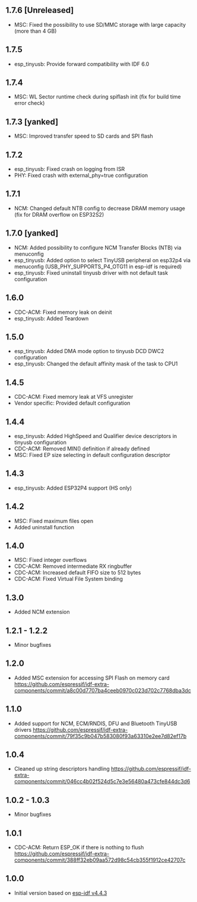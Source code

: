 ## 1.7.6 [Unreleased]

- MSC: Fixed the possibility to use SD/MMC storage with large capacity (more than 4 GB)

## 1.7.5

- esp_tinyusb: Provide forward compatibility with IDF 6.0

## 1.7.4

- MSC: WL Sector runtime check during spiflash init (fix for build time error check)

## 1.7.3 [yanked]

- MSC: Improved transfer speed to SD cards and SPI flash

## 1.7.2

- esp_tinyusb: Fixed crash on logging from ISR
- PHY: Fixed crash with external_phy=true configuration

## 1.7.1

- NCM: Changed default NTB config to decrease DRAM memory usage (fix for DRAM overflow on ESP32S2)

## 1.7.0 [yanked]

- NCM: Added possibility to configure NCM Transfer Blocks (NTB) via menuconfig
- esp_tinyusb: Added option to select TinyUSB peripheral on esp32p4 via menuconfig (USB_PHY_SUPPORTS_P4_OTG11 in esp-idf is required)
- esp_tinyusb: Fixed uninstall tinyusb driver with not default task configuration

## 1.6.0

- CDC-ACM: Fixed memory leak on deinit
- esp_tinyusb: Added Teardown

## 1.5.0

- esp_tinyusb: Added DMA mode option to tinyusb DCD DWC2 configuration
- esp_tinyusb: Changed the default affinity mask of the task to CPU1

## 1.4.5

- CDC-ACM: Fixed memory leak at VFS unregister
- Vendor specific: Provided default configuration

## 1.4.4

- esp_tinyusb: Added HighSpeed and Qualifier device descriptors in tinyusb configuration
- CDC-ACM: Removed MIN() definition if already defined
- MSC: Fixed EP size selecting in default configuration descriptor

## 1.4.3

- esp_tinyusb: Added ESP32P4 support (HS only)

## 1.4.2

- MSC: Fixed maximum files open
- Added uninstall function

## 1.4.0

- MSC: Fixed integer overflows
- CDC-ACM: Removed intermediate RX ringbuffer
- CDC-ACM: Increased default FIFO size to 512 bytes
- CDC-ACM: Fixed Virtual File System binding

## 1.3.0

- Added NCM extension

## 1.2.1 - 1.2.2

- Minor bugfixes

## 1.2.0

- Added MSC extension for accessing SPI Flash on memory card https://github.com/espressif/idf-extra-components/commit/a8c00d7707ba4ceeb0970c023d702c7768dba3dc

## 1.1.0

- Added support for NCM, ECM/RNDIS, DFU and Bluetooth TinyUSB drivers https://github.com/espressif/idf-extra-components/commit/79f35c9b047b583080f93a63310e2ee7d82ef17b

## 1.0.4

- Cleaned up string descriptors handling https://github.com/espressif/idf-extra-components/commit/046cc4b02f524d5c7e3e56480a473cfe844dc3d6

## 1.0.2 - 1.0.3

- Minor bugfixes

## 1.0.1

- CDC-ACM: Return ESP_OK if there is nothing to flush https://github.com/espressif/idf-extra-components/commit/388ff32eb09aa572d98c54cb355f1912ce42707c

## 1.0.0

- Initial version based on [esp-idf v4.4.3](https://github.com/espressif/esp-idf/tree/v4.4.3/components/tinyusb)
